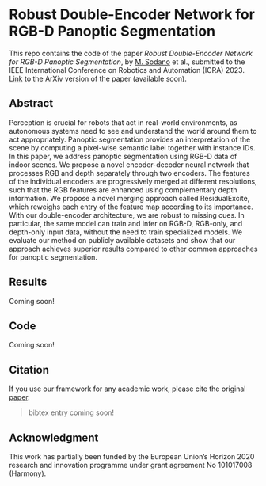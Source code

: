 # Robust Double-Encoder Network for RGB-D Panoptic Segmentation

This repo contains the code of the paper *Robust Double-Encoder Network for RGB-D Panoptic Segmentation*, by [M. Sodano](https://github.com/matteosodano) et al., submitted to the IEEE International Conference on Robotics and Automation (ICRA) 2023. [Link]() to the ArXiv version of the paper (available soon). 

## Abstract
Perception is crucial for robots that act in real-world environments, as autonomous systems need to see and understand the world around them to act appropriately. Panoptic segmentation provides an interpretation of the scene by computing a pixel-wise semantic label together with instance IDs. In this paper, we address panoptic segmentation using RGB-D data of indoor scenes. We propose a novel encoder-decoder neural network that processes RGB and depth separately through two encoders. The features of the individual encoders are progressively merged at different resolutions, such that the RGB features are enhanced using complementary depth information. We propose a novel merging approach called ResidualExcite, which reweighs each entry of the feature map according to its importance. With our double-encoder architecture, we are robust to missing cues. In particular, the same model can train and infer on RGB-D, RGB-only, and depth-only input data, without the need to train specialized models. We evaluate our method on publicly available datasets and show that our approach achieves superior results compared to other common approaches for panoptic segmentation.

## Results
Coming soon!

## Code
Coming soon!

## Citation
If you use our framework for any academic work, please cite the original [paper]().

> bibtex entry coming soon!

## Acknowledgment
This work has partially been funded by the European Union’s Horizon 2020 research and innovation programme under grant agreement No 101017008 (Harmony).
